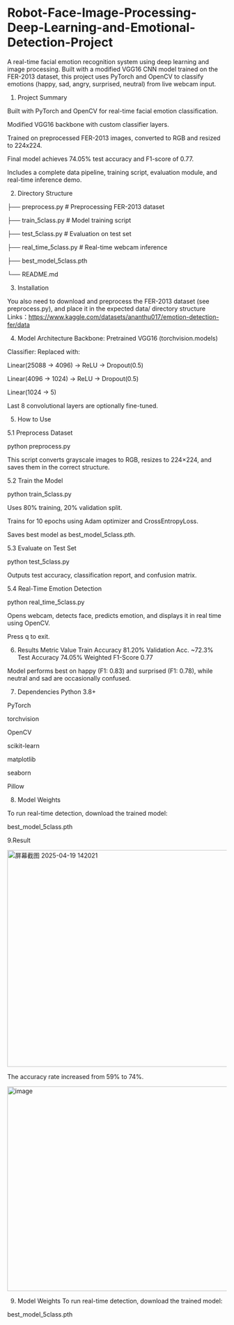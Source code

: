# Robot-Face-Image-Processing-Deep-Learning-and-Emotional-Detection-Project
A real-time facial emotion recognition system using deep learning and image processing. Built with a modified VGG16 CNN model trained on the FER-2013 dataset, this project uses PyTorch and OpenCV to classify emotions (happy, sad, angry, surprised, neutral) from live webcam input.

1. Project Summary
   
Built with PyTorch and OpenCV for real-time facial emotion classification.

Modified VGG16 backbone with custom classifier layers.

Trained on preprocessed FER-2013 images, converted to RGB and resized to 224x224.

Final model achieves 74.05% test accuracy and F1-score of 0.77.

Includes a complete data pipeline, training script, evaluation module, and real-time inference demo.

2. Directory Structure


├── preprocess.py              # Preprocessing FER-2013 dataset

├── train_5class.py            # Model training script

├── test_5class.py             # Evaluation on test set

├── real_time_5class.py        # Real-time webcam inference

├── best_model_5class.pth

└── README.md

3. Installation

You also need to download and preprocess the FER-2013 dataset (see preprocess.py), and place it in the expected data/ directory structure
Links：https://www.kaggle.com/datasets/ananthu017/emotion-detection-fer/data

4. Model Architecture
Backbone: Pretrained VGG16 (torchvision.models)

Classifier: Replaced with:

Linear(25088 → 4096) → ReLU → Dropout(0.5)

Linear(4096 → 1024) → ReLU → Dropout(0.5)

Linear(1024 → 5)

Last 8 convolutional layers are optionally fine-tuned.

5. How to Use

5.1 Preprocess Dataset

python preprocess.py

This script converts grayscale images to RGB, resizes to 224×224, and saves them in the correct structure.

5.2 Train the Model

python train_5class.py

Uses 80% training, 20% validation split.

Trains for 10 epochs using Adam optimizer and CrossEntropyLoss.

Saves best model as best_model_5class.pth.

5.3 Evaluate on Test Set

python test_5class.py

Outputs test accuracy, classification report, and confusion matrix.

5.4 Real-Time Emotion Detection

python real_time_5class.py

Opens webcam, detects face, predicts emotion, and displays it in real time using OpenCV.

Press q to exit.

6. Results
Metric	Value
Train Accuracy	81.20%
Validation Acc.	~72.3%
Test Accuracy	74.05%
Weighted F1-Score	0.77

Model performs best on happy (F1: 0.83) and surprised (F1: 0.78), while neutral and sad are occasionally confused.

7. Dependencies
Python 3.8+

PyTorch

torchvision

OpenCV

scikit-learn

matplotlib

seaborn

Pillow


8. Model Weights
   
To run real-time detection, download the trained model:

best_model_5class.pth

9.Result

<img width="868" height="498" alt="屏幕截图 2025-04-19 142021" src="https://github.com/user-attachments/assets/82397862-f354-4a0e-80d8-cb45cb08677d" />


The accuracy rate increased from 59% to 74%.


<img width="1242" height="470" alt="image" src="https://github.com/user-attachments/assets/bd5e2941-6778-43f1-b0ed-6b9b7909c16f" />





9. Model Weights
To run real-time detection, download the trained model:

best_model_5class.pth




